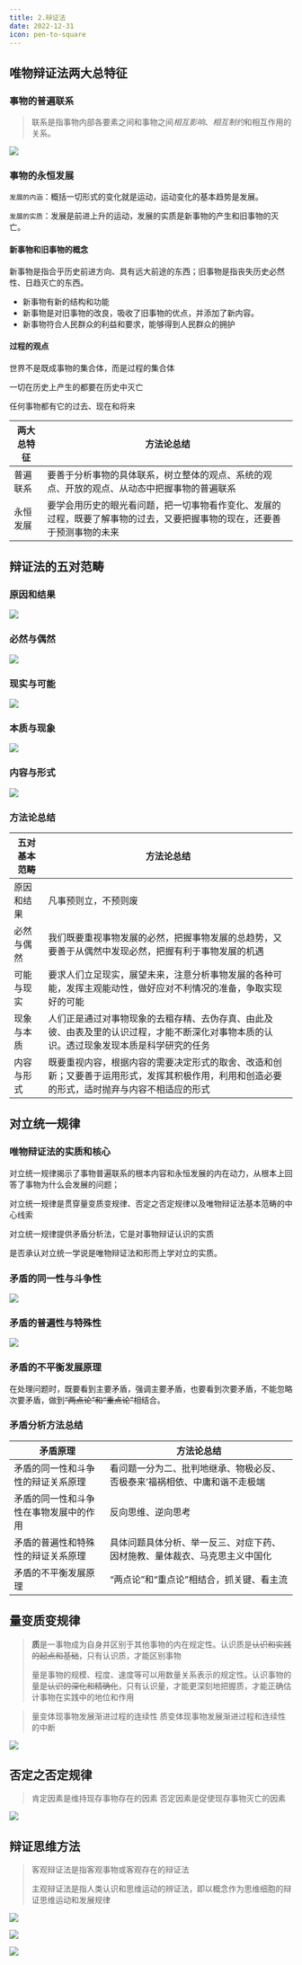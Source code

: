 ```yaml
---
title: 2.辩证法
date: 2022-12-31
icon: pen-to-square
---
```


## 唯物辩证法两大总特征<Badge text="选择题" type="tip" />

### 事物的普遍联系

> 联系是指事物内部各要素之间和事物之间*相互影响*、*相互制约*和相互作用的关系。

![](https://file.iglooblog.top/politics/事物的普遍联系.svg)

### 事物的永恒发展

`发展的内涵`：概括一切形式的变化就是运动，运动变化的基本趋势是发展。

`发展的实质`：发展是前进上升的运动，发展的实质是新事物的产生和旧事物的灭亡。

#### 新事物和旧事物的概念

新事物是指合乎历史前进方向、具有远大前途的东西；旧事物是指丧失历史必然性、日趋灭亡的东西。

- 新事物有新的结构和功能
- 新事物是对旧事物的改良，吸收了旧事物的优点，并添加了新内容。
- 新事物符合人民群众的利益和要求，能够得到人民群众的拥护

#### 过程的观点

世界不是既成事物的集合体，而是过程的集合体

一切在历史上产生的都要在历史中灭亡

任何事物都有它的过去、现在和将来

| 两大总特征 | 方法论总结                                                   |
| ---------- | ------------------------------------------------------------ |
| 普遍联系   | 要善于分析事物的具体联系，树立整体的观点、系统的观点、开放的观点、从动态中把握事物的普遍联系 |
| 永恒发展   | 要学会用历史的眼光看问题，把一切事物看作变化、发展的过程，既要了解事物的过去，又要把握事物的现在，还要善于预测事物的未来 |

## 辩证法的五对范畴

### 原因和结果<Badge text="选择题" type="tip" />

![](https://file.iglooblog.top/politics/原因和结果.svg)

### 必然与偶然<Badge text="选择题" type="tip" />

![](https://file.iglooblog.top/politics/必然与偶然.svg)

### 现实与可能<Badge text="选择题" type="tip" />

![](https://file.iglooblog.top/politics/现实与可能.svg)

### 本质与现象<Badge text="选择题" type="tip" />

![](https://file.iglooblog.top/politics/本质与现象.svg)

### 内容与形式<Badge text="选择题" type="tip" />

![](https://file.iglooblog.top/politics/内容与形式.svg)

### 方法论总结

| 五对基本范畴 | 方法论总结                                                   |
| ------------ | ------------------------------------------------------------ |
| 原因和结果   | 凡事预则立，不预则废                                         |
| 必然与偶然   | 我们既要重视事物发展的必然，把握事物发展的总趋势，又要善于从偶然中发现必然，把握有利于事物发展的机遇 |
| 可能与现实   | 要求人们立足现实，展望未来，注意分析事物发展的各种可能，发挥主观能动性，做好应对不利情况的准备，争取实现好的可能 |
| 现象与本质   | 人们正是通过对事物现象的去粗存精、去伪存真、由此及彼、由表及里的认识过程，才能不断深化对事物本质的认识。透过现象发现本质是科学研究的任务 |
| 内容与形式   | 既要重视内容，根据内容的需要决定形式的取舍、改造和创新；又要善于运用形式，发挥其积极作用，利用和创造必要的形式，适时抛弃与内容不相适应的形式 |

## 对立统一规律

### 唯物辩证法的实质和核心<Badge text="论述题" type="warning" />

对立统一规律揭示了事物普遍联系的根本内容和永恒发展的内在动力，从根本上回答了事物为什么会发展的问题；

对立统一规律是贯穿量变质变规律、否定之否定规律以及唯物辩证法基本范畴的中心线索

对立统一规律提供矛盾分析法，它是对事物辩证认识的实质

是否承认对立统一学说是唯物辩证法和形而上学对立的实质。

### 矛盾的同一性与斗争性<Badge text="论述题" type="warning" />

![](https://file.iglooblog.top/politics/矛盾的同一性与斗争性.svg)

### 矛盾的普遍性与特殊性<Badge text="论述题" type="warning" />

![](https://file.iglooblog.top/politics/矛盾的普遍性与特殊性.svg)

### 矛盾的不平衡发展原理<Badge text="论述题" type="warning" />

在处理问题时，既要看到主要矛盾，强调主要矛盾，也要看到次要矛盾，不能忽略次要矛盾，做到~~“两点论”和“重点论”~~相结合。

### 矛盾分析方法总结

| 矛盾原理                               | 方法论总结                                                   |
| -------------------------------------- | ------------------------------------------------------------ |
| 矛盾的同一性和斗争性的辩证关系原理     | 看问题一分为二、批判地继承、物极必反、否极泰来’福祸相依、中庸和谐不走极端 |
| 矛盾的同一性和斗争性在事物发展中的作用 | 反向思维、逆向思考                                           |
| 矛盾的普遍性和特殊性的辩证关系原理     | 具体问题具体分析、举一反三、对症下药、因材施教、量体裁衣、马克思主义中国化 |
| 矛盾的不平衡发展原理                   | “两点论”和“重点论”相结合，抓关键、看主流                     |

## 量变质变规律<Badge text="论述题" type="warning" />

> **质**是一事物成为自身并区别于其他事物的内在规定性。认识质是~~认识和实践的起点和基础~~，只有认识质，才能区别事物
>
> 量是事物的规模、程度、速度等可以用数量关系表示的规定性。认识事物的量是~~认识的深化和精确化~~，只有认识量，才能更深刻地把握质，才能正确估计事物在实践中的地位和作用

> 量变体现事物发展渐进过程的连续性
> 质变体现事物发展渐进过程和连续性的中断

![](https://file.iglooblog.top/politics/量变质变规律.svg)

## 否定之否定规律<Badge text="论述题" type="warning" />

> 肯定因素是维持现存事物存在的因素
> 否定因素是促使现存事物灭亡的因素

![](https://file.iglooblog.top/politics/否定之否定规律.svg)

## 辩证思维方法<Badge text="了解" type="tip" />

> 客观辩证法是指客观事物或客观存在的辩证法
>
> 主观辩证法是指人类认识和思维运动的辨证法，即以概念作为思维细胞的辩证思维运动和发展规律

![](https://file.iglooblog.top/politics/归纳与演绎.svg)

![](https://file.iglooblog.top/politics/分析与综合.svg)

![](https://file.iglooblog.top/politics/抽象与具体.svg)